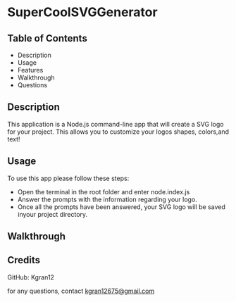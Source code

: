 # SuperCoolSVGGenerator

## Table of Contents
- Description
- Usage
- Features
- Walkthrough
- Questions

## Description

This application is a Node.js  command-line app that will create a SVG logo for your project. This allows you to customize your logos shapes, colors,and text!

## Usage

To use this app please follow these steps:

- Open the terminal in the root folder and enter node.index.js
- Answer the prompts with the information regarding your logo.
- Once all the prompts have been answered, your SVG logo will be saved inyour project directory.

## Walkthrough



## Credits

GitHub: Kgran12

for any questions, contact kgran12675@gmail.com